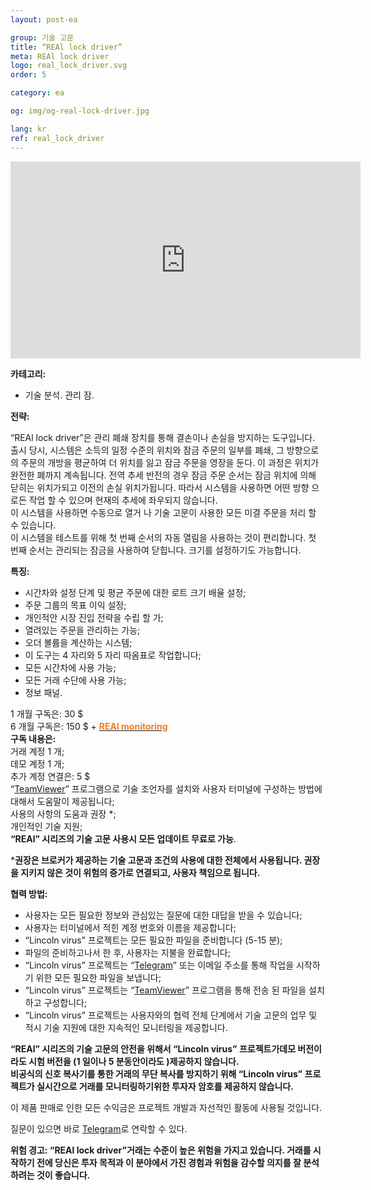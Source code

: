 ```yaml
---
layout: post-ea

group: 기술 고문 
title: “REAl lock driver”
meta: REAl lock driver
logo: real_lock_driver.svg
order: 5

category: ea

og: img/og-real-lock-driver.jpg

lang: kr
ref: real_lock_driver
---
```


<iframe class="mx-auto d-block" width="560" height="315" src="https://www.youtube.com/embed/G6Dqpv0mCGc?rel=0&amp;controls=2&amp;showinfo=0" frameborder="0" allow="autoplay; encrypted-media" allowfullscreen> </iframe>

**카테고리:**
  - 기술 분석. 관리 잠.
  
**전략:**

“REAl lock driver”은 관리 폐쇄 장치를 통해 결손이나 손실을 방지하는 도구입니다.  
출시 당시, 시스템은 소득의 일정 수준의 위치와 잠금 주문의 일부를 폐쇄, 그 방향으로의 주문의 개방을 평균하여 더 위치를 잃고 잠금 주문을 영장을 둔다. 이 과정은 위치가 완전한 폐까지 계속됩니다. 전역 추세 반전의 경우 잠금 주문 순서는 잠금 위치에 의해 닫히는 위치가되고 이전의 손실 위치가됩니다. 따라서 시스템을 사용하면 어떤 방향 으로든 작업 할 수 있으며 현재의 추세에 좌우되지 않습니다.  
이 시스템을 사용하면 수동으로 열거 나 기술 고문이 사용한 모든 미결 주문을 처리 할 수 있습니다.  
이 시스템을 테스트를 위해 첫 번째 순서의 자동 열림을 사용하는 것이 편리합니다. 첫 번째 순서는 관리되는 잠금을 사용하여 닫힙니다. 크기를 설정하기도 가능합니다.

**특징:**
  - 시간차와 설정 단계 및 평균 주문에 대한 로트 크기 배율 설정;
  - 주문 그룹의 목표 이익 설정;
  - 개인적안 시장 진입 전략을 수립 할 가;
  - 열려있는 주문을 관리하는 가능;
  - 오더 볼륨을 계산하는 시스템;
  - 이 도구는 4 자리와 5 자리 따옴표로 작업합니다;
  - 모든 시간차에 사용 가능;
  - 모든 거래 수단에 사용 가능;
  - 정보 패널.
  
1 개월 구독은: 30 $  
  6 개월 구독은: 150 $ + **<a href="https://lincolnvirus.com/kr/ea/real_monitoring.html" target="_blank"><span style="color:#f07e20">REAl monitoring</span></a>**  
  **구독 내용은:**  
  거래 계정 1 개;  
  데모 계정 1 개;  
  추가 계정 연결은: 5 $  
  “<a href="https://www.teamviewer.com/" target="_blank">TeamViewer</a>” 프로그램으로 기술 조언자를 설치와 사용자 터미널에 구성하는 방법에 대해서 도움말이 제공됩니다;  
  사용의 사항의 도움과 권장 *;  
  개인적인 기술 지원;  
  **“REAl” 시리즈의 기술 고문 사용시 모든 업데이트 무료로 가능**.
  
***권장은 브로커가 제공하는 기술 고문과 조건의 사용에 대한 전체에서 사용됩니다. 권장을 지키지 않은 것이 위험의 증가로 연결되고, 사용자 책임으로 됩니다.**

**협력 방법:**  

- 사용자는 모든 필요한 정보와 관심있는 질문에 대한 대답을 받을 수 있습니다;  
- 사용자는 터미널에서 적힌 계정 번호와 이름을 제공합니다;  
- “Lincoln virus” 프로젝트는 모든 필요한 파일을 준비합니다 (5-15 분);  
- 파일의 준비하고나서 한 후, 사용자는 지불을 완료합니다;  
- “Lincoln virus” 프로젝트는 “<a href="https://t.me/chutkoy" target="_blank">Telegram</a>” 또는 이메일 주소를 통해 작업을 시작하기 위한 모든 필요한 파일을 보냅니다;  
- “Lincoln virus” 프로젝트는 “<a href="https://www.teamviewer.com/" target="_blank">TeamViewer</a>” 프로그램을 통해 전송 된 파일을 설치하고 구성합니다;  
- “Lincoln virus” 프로젝트는 사용자와의 협력 전체 단계에서 기술 고문의 업무 및 적시 기술 지원에 대한 지속적인 모니터링을 제공합니다.  

**“REAl” 시리즈의 기술 고문의 안전을 위해서 “Lincoln virus” 프로젝트가데모 버전이라도 시험 버전을 (1 일이나  5 분동안이라도 )제공하지 않습니다.**  
**비공식의 신호 복사기를 통한 거래의 무단 복사를 방지하기 위해 “Lincoln virus” 프로젝트가 실시간으로 거래를 모니터링하기위한 투자자 암호를 제공하지 않습니다.**  

이 제품 판매로 인한 모든 수익금은 프로젝트 개발과 자선적인 활동에 사용될 것입니다.

질문이 있으면 바로 <a href="https://t.me/chutkoy" target="_blank">Telegram</a>로 연락할 수 있다.

**위험 경고: “REAl lock driver”거래는 수준이 높은 위험을 가지고 있습니다. 거래를 시작하기 전에 당신은 투자 목적과 이 분야에서 가진 경험과 위험을 감수할 의지를 잘 분석하려는 것이 좋습니다.**
